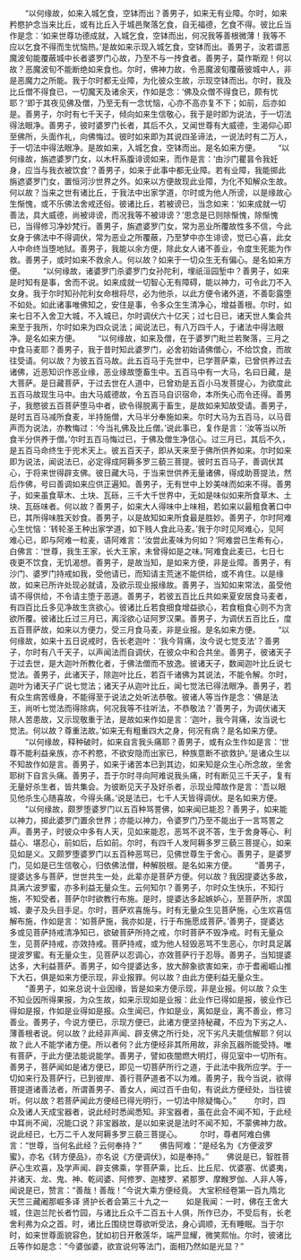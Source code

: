 <!-- { "loadSidebar": true } -->
　　“以何缘故，如来入城乞食，空钵而出？善男子，如来无有业障。尔时，如来矜愍护念当来比丘，或有比丘入于城邑聚落乞食，自无福德，乞食不得。彼比丘当作是念：‘如来世尊功德成就，入城乞食，空钵而出，何况我等善根微薄！我等不应以乞食不得而生忧恼热。’是故如来示现入城乞食，空钵而出。善男子，汝若谓恶魔波旬能覆蔽城中长者婆罗门心故，乃至不与一抟食者。善男子，莫作斯观！何以故？恶魔波旬不能断绝如来食也。尔时，佛神力故，令恶魔波旬覆蔽彼城中人，非是恶魔力之所能。我于尔时都无业障，为化彼众生故，示现空钵而出。尔时，我及比丘僧不得食已，一切魔天及诸余天，作如是念：‘佛及众僧不得食已，颇有忧耶？’即于其夜见佛及僧，乃至无有一念忧恼，心亦不高亦复不下；如前，后亦如是。善男子，尔时有七千天子，倾向如来生信敬心，我于是时即为说法，于一切法得法眼净。善男子，彼时婆罗门长者，其后不久，又闻世尊有大威德，生渴仰心即至佛所，头面作礼，向佛悔过。彼时如来即为其说四圣谛法，一说法时有二万人，于一切法中得法眼净。是故如来，入城乞食，空钵而出。是名如来方便。
　　“以何缘故，旃遮婆罗门女，以木杆系腹诽谤如来，而作是言：‘由沙门瞿昙令我妊身，应当与我衣被饮食’？善男子，如来于此事中都无业障。若有业障，我能掷此旃遮婆罗门女，置恒河沙世界之外。如来以方便故现此业障，为化不知解众生故。何以故？当来之世有诸比丘，于我法中出家学道，尔时或为他人所谤，以是缘故心生惭愧，或不乐佛法舍戒还俗。彼诸比丘，若被谤已，当念如来：‘如来成就一切善法，具大威德，尚被诽谤，而况我等不被诽谤？’思念是已则除惭愧，除惭愧已，当得修习净妙梵行。善男子，旃遮婆罗门女，常为恶业所覆故性多不信，今此女身于佛法中不得调伏，常为恶业之所覆蔽，乃至梦中亦生诽谤，觉已心喜，此女人中命终当堕地狱。善男子，我能以余方便，除此女人诸不善业，令度生死能为作救。善男子，或时如来不救余人。何以故？如来于一切众生无有偏心。是名如来方便。
　　“以何缘故，诸婆罗门杀婆罗门女孙陀利，埋祇洹园堑中？善男子，如来是时知有是事，舍而不说。如来成就一切智心无有障碍，能以神力，可令此刀不入女身。我于尔时知孙陀利女命根将尽，必为他杀，以此方便令诸外道，不善彰露堕不如处。如此诸事唯佛知之，安住是事，令多众生生清净心，增益善根。尔时，如来七日不入舍卫大城，不入城已，尔时调伏六十亿天；过七日已，诸天世人集会共来至于我所，尔时如来为四众说法；闻说法已，有八万四千人，于诸法中得法眼净。是名如来方便。
　　“以何缘故，如来及僧，在于婆罗门毗兰若聚落，三月之中食马麦耶？善男子，我于昔时知此婆罗门，必舍初始请佛僧心，不给饮食，而故往受请。何以故？为彼五百马故。此五百马于先世中，已学菩萨乘，已曾供养过去诸佛，近恶知识作恶业缘，恶业缘故堕畜生中。五百马中有一大马，名曰日藏，是大菩萨。是日藏菩萨，于过去世在人道中，已曾劝是五百小马发菩提心，为欲度此五百马故现生马中。由大马威德故，令五百马自识宿命，本所失心而令还得。善男子，我愍彼五百菩萨堕马中者，欲令得脱离于畜生，是故如来知故受请。善男子，是时五百马减所食麦，半持施僧，大马半分奉施如来。尔时大马为五百马，以马音声而为说法，亦教悔过：‘今当礼佛及比丘僧。’说此事已，复作是言：‘汝等当以所食半分供养于僧。’尔时五百马悔过已，于佛及僧生净信心。过三月已，其后不久，是五百马命终生于兜术天上。彼五百天子，即从天来至于佛所供养如来。尔时如来即为说法，闻说法已，必定得成阿耨多罗三藐三菩提。彼时五百马子，善调伏其心，于将来世得辟支佛。彼日藏大马，于当来世供养无量诸佛，得成助菩提法，然后作佛，号曰善调如来应供正遍知。善男子，无有世中上妙美味而如来不得。善男子，如来虽食草木、土块、瓦砾，三千大千世界中，无如是味似如来所食草木、土块、瓦砾味者。何以故？善男子，如来大人得味中上味相，若如来以最粗食著口中已，其所得味胜天妙食。善男子，以是故知如来所食最是胜妙。善男子，尔时阿难心生忧恼：‘转轮圣王种出家学道，如下贱人食此马麦。’我于尔时见阿难心，见阿难心已，即与阿难一粒麦，语阿难言：‘汝尝此麦味为何如？’阿难尝已生希有心，白佛言：‘世尊，我生王家，长大王家，未曾得如是之味。’阿难食此麦已，七日七夜更不饮食，无饥渴想。善男子，是故当知，是如来方便，非是业障。善男子，有沙门、婆罗门持戒如我，受他请已，而知请主荒迷不能供给，或不肯住。以是缘故，如来已所许处现必就请，及欲示现业报缘故。善男子，当知如来常法，虽受他请不得供给，不令请主堕于恶道。善男子，若彼五百比丘共如来夏安居食马麦者，有四百比丘多见净故生贪欲心。彼诸比丘若食细食增益欲心，若食粗食心则不为贪欲所覆。彼诸比丘过三月已，离淫欲心证阿罗汉果。善男子，为调伏五百比丘，度五百菩萨故，如来以方便力，受三月食马麦，非是业报。是名如来方便。
　　“以何缘故，如来十五日说戒时，告长老迦叶：‘我今背痛，汝今说七觉支法’？善男子，尔时有八千天子，以声闻法而自调伏，在彼众中和合共坐。善男子，彼诸天子于过去世，是大迦叶所教化者，于佛法僧而不放逸。彼诸天子，数闻迦叶比丘说七觉法。善男子，此诸天子，除迦叶比丘，若百千诸佛为其说法，不能令解。尔时，迦叶为诸天子广说七觉法；诸天子从迦叶比丘，闻七觉法已得法眼净。善男子，若有众生病苦缠身，不能得至于说法之处听法恭敬。彼诸人等当作是念：‘佛是法王，尚听七觉法而得除病，何况我等不往听法，不恭敬法？’善男子，为调伏诸天除人苦患故，又示现敬重于法，是故如来作如是言：‘迦叶，我今背痛，汝当说七觉法。何以故？尊重法故。’如来无有粗重四大之身，何况有病？是名如来方便。
　　“以何缘故，释种破时，如来自言我头痛耶？善男子，或有众生作如是言：‘世尊不能利益亲族，亦不矜愍，不欲安隐而出家已，种族意断不欲救护。’是诸众生以不知故作如是言。善男子，如来于诸苦本已到其边，如来知是众生心所念故，坐舍耶树下自言头痛。善男子，吾于尔时寻向阿难说我头痛，时有断见三千天子，复有无量好杀生者，皆共集会。为彼断见天子及好杀者，示现业障故作是言：‘吾以眼见他杀生心随喜故，今得头痛。’说是法已，七千人天皆得调伏。是名如来方便。
　　“以何缘故，颇罗堕婆罗门以五百种骂詈佛，如来闻已能忍？善男子，如来能以神力，掷此婆罗门置余世界；亦能以神力，令婆罗门乃至不能出于一言骂詈之声。善男子，时彼众中多有人天，见如来能忍，恶骂不说不答，生于舍身等心、利益心、堪忍心，前如后，后如前。尔时，有四千人发阿耨多罗三藐三菩提心，如来见如是义。又颇罗堕婆罗门以五百种恶骂已，见佛世尊生于舍心。善男子，是婆罗门，见如是已生信敬心，归依佛法僧，种解脱根。是名如来方便。
　　“善男子，提婆达多与菩萨，世世共生一处，此辈亦是菩萨方便。何以故？我因提婆达多故，具满六波罗蜜，亦多利益无量众生。云何知尔？善男子，尔时众生快乐，不知行施，不知受者，菩萨尔时欲教行布施。是时，提婆达多起嫉妒心，至菩萨所，求国城、妻子及头目手足。尔时，菩萨欢喜施与。时有无量众生见菩萨施，心生欢喜信解布施，作如是言：‘如菩萨施，我亦如是，行于布施愿成菩萨。’善男子，提婆达多或见菩萨持戒清净知已，欲破菩萨所持之戒，尔时菩萨不毁净戒。时有无量众生，见菩萨持戒，亦效持戒。菩萨持戒，或为他人轻毁恶骂不生恶心，尔时具足羼提波罗蜜。有无量众生，见菩萨以忍调心，亦效菩萨行于忍辱。善男子，当知提婆达多，大利益菩萨。善男子，如今提婆达多，放大醉象欲害如来，亦于耆阇崛山推下大石，俱是如来方便示现，非业报罪。何以故？由此方便利益无量众生。
　　“善男子，如来总说十业因缘，皆是如来方便示现，非是业报。何以故？众生不知业因所得果报，为众生故，如来示现如是业报：此业作已得如是报，彼业作已得如是报，作如是业得如是报。众生闻已，作如是业，离如是业，离不善业，修习善业。善男子，今说方便已，示现方便已，此诸方便坚持秘藏，不应为下劣之人、薄善根者说。何以故？此经非声闻、辟支佛之所行处，况下劣凡夫能信解耶？何以故？此人不能学诸方便。所以者何？此方便经非其所用故，非余瓦器所能受持。唯有菩萨，于此方便法能说能学。善男子，譬如夜闇燃大明灯，得见室中一切所有。善男子，菩萨闻如是诸方便已，即见一切菩萨所行之道，于此法中我所应学。于一切如来行及菩萨行，已到彼岸、善行菩萨道者不以为难。善男子，我今当说，欲得菩提道诸善法者，所谓善男子、善女人，闻过百千由旬，有说此方便经处，当往彼听。何以故？若菩萨闻此方便经已得光明行，一切法中除疑悔心。”
　　尔时，四众及诸人天成宝器者，说此经时悉闻悉知。非宝器者，虽在此会不闻不知，于此经中耳尚不闻，况能口说？非宝器故，是以如来说是法时不闻不知，不蒙佛神力故。说此经已，七万二千人发阿耨多罗三藐三菩提心。
　　尔时，尊者阿难白佛言：“世尊，当何名此经？云何奉持？”
　　佛告阿难：“是经名为《方便波罗蜜》，亦名《转方便品》，亦名说《方便调伏》，如是奉持。”
　　佛说是已，智胜菩萨心生欢喜，及学声闻、辟支佛乘，学菩萨乘，比丘、比丘尼、优婆塞、优婆夷，并诸天、龙、鬼、神、乾闼婆、阿修罗、迦楼罗、紧那罗、摩睺罗伽、人非人等，闻说是已，赞言：“善哉！善哉！”今说大乘方便经竟。
大宝积经卷第一百九隋北天竺三藏阇那崛多译
贤护长者会第三十九之一
　　如是我闻：一时，佛在王舍大城，住迦兰陀长者竹园，与诸比丘众千二百五十人俱，所作已办，不受后有，长老舍利弗为众之首。时，诸比丘围绕世尊欲听受法，身心调顺，无有睡眠。当于尔时，如来世尊面貌容色，犹如初日开敷莲华，端严显耀，微笑熙怡。尔时，彼诸比丘等作如是念：“今婆伽婆，欲宣说何等法门，面相乃然如是光显？”
